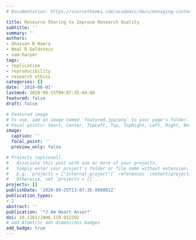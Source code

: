 ```yaml
---
# Documentation: https://sourcethemes.com/academic/docs/managing-content/

title: Resource Sharing to Improve Research Quality
subtitle: ''
summary: ''
authors:
- Ghassan B Hamra
- Neal D Goldstein
- sam-harper
tags:
- replication
- reproducibility
- research ethics
categories: []
date: '2019-08-01'
lastmod: 2020-09-25T09:07:35-04:00
featured: false
draft: false

# Featured image
# To use, add an image named `featured.jpg/png` to your page's folder.
# Focal points: Smart, Center, TopLeft, Top, TopRight, Left, Right, BottomLeft, Bottom, BottomRight.
image:
  caption: ''
  focal_point: ''
  preview_only: false

# Projects (optional).
#   Associate this post with one or more of your projects.
#   Simply enter your project's folder or file name without extension.
#   E.g. `projects = ["internal-project"]` references `content/project/deep-learning/index.md`.
#   Otherwise, set `projects = []`.
projects: []
publishDate: '2020-09-25T13:07:35.098881Z'
publication_types:
- 2
abstract: ''
publication: '*J Am Heart Assoc*'
doi: 10.1161/JAHA.119.012292
# add Almetric adn dimensions badges
add_badge: true
---
```

